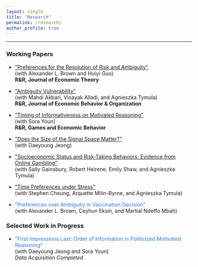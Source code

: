 ```yaml
---
layout: single
title: "Research"
permalink: /research/
author_profile: true
---
```


---

### Working Papers

- ["Preferences for the Resolution of Risk and Ambiguity"](https://papers.ssrn.com/sol3/papers.cfm?abstract_id=4092231)  
  (with Alexander L. Brown and Huiyi Guo)  
  **R&R, Journal of Economic Theory**
  
- ["Ambiguity Vulnerability"](https://papers.ssrn.com/sol3/papers.cfm?abstract_id=4655454)  
  (with Mahdi Akbari, Vinayak Alladi, and Agnieszka Tymula)  
  **R&R, Journal of Economic Behavior & Organization**

- ["Timing of Informativeness on Motivated Reasoning"](https://papers.ssrn.com/sol3/papers.cfm?abstract_id=5043225)  
  (with Sora Youn)  
  **R&R, Games and Economic Behavior**
  
- ["Does the Size of the Signal Space Matter?"](https://papers.hyundamje.com/Signal_Space.pdf)  
  (with Daeyoung Jeong)

- ["Socioeconomic Status and Risk-Taking Behaviors: Evidence from Online Gambling"]()  
  (with Sally Gainsbury, Robert Heirene, Emily Shaw, and Agnieszka Tymula)

- ["Time Preferences under Stress"]()  
  (with Stephen Cheung, Arquette Milin-Byrne, and Agnieszka Tymula)   
    
- <span style="color: #2a7ae2;">"Preferences over Ambiguity in Vaccination Decision"</span>       
  (with Alexander L. Brown, Ceyhun Eksin, and Martial Ndeffo Mbah) 
   


### Selected Work in Progress
  
- <span style="color: #2a7ae2;">"First Impressions Last: Order of Information in Politicized Motivated Reasoning"</span>      
  (with Daeyoung Jeong and Sora Youn)   
  _Data Acquisition Completed_

  
